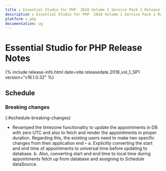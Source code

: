 ```yaml
---
title : Essential Studio for PHP  2018 Volume 1 Service Pack 1 Release Notes
description : Essential Studio for PHP  2018 Volume 1 Service Pack 1 Release Notes
platform : php
documentation: ug
---
```


# Essential Studio for PHP  Release Notes

{% include release-info.html date=site.releasedate.2018_vol_1_SP1  version="v16.1.0.32" %} 





## Schedule

### Breaking changes
{:#schedule-breaking-changes}

* Revamped the timezone functionality to update the appointments in DB with zero UTC and also to fetch and render the appointments in proper duration. Regarding this, the existing users need to make two specific changes from their application end –
    a. Explicitly converting the start and end time of appointments to universal time before updating to database.
    b. Also, converting start and end time to local time during appointments fetch up from database and assigning to Schedule dataSource.

